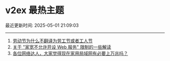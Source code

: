 # v2ex 最热主题

最近更新时间: 2025-05-01 21:09:03

--- 
1. [劳动节为什么不翻译为劳工节或者工人节](https://www.v2ex.com/t/1129260) 
2. [关于 "家宽不允许开设 Web 服务" 限制的一些解读](https://www.v2ex.com/t/1129251) 
3. [各位网络达人，大家觉得现在家用局域网有必要上万兆吗？](https://www.v2ex.com/t/1129276) 
